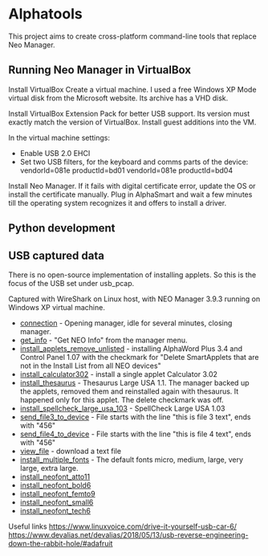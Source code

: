 # Alphatools

This project aims to create cross-platform command-line tools that replace Neo Manager.

## Running Neo Manager in VirtualBox
Install VirtualBox
Create a virtual machine. I used a free Windows XP Mode virtual disk from the Microsoft website. Its archive has a VHD disk.

Install VirtualBox Extension Pack for better USB support. Its version must exactly match the version of VirtualBox.
Install guest additions into the VM.

In the virtual machine settings:
* Enable USB 2.0 EHCI
* Set two USB filters, for the keyboard and comms parts of the device:
vendorId=081e productId=bd01
vendorId=081e productId=bd04

Install Neo Manager. If it fails with digital certificate error, update the OS or install the certificate manually.
Plug in AlphaSmart and wait a few minutes till the operating system recognizes it and offers to install a driver.

## Python development

## USB captured data
There is no open-source implementation of installing applets. So this is the focus of the USB set under usb_pcap.

Captured with WireShark on Linux host, with NEO Manager 3.9.3 running on Windows XP virtual machine.

* [connection](usb_pcap/connection.pcapng) - Opening manager, idle for several minutes, closing manager.
* [get_info](usb_pcap/get_info.pcapng) - "Get NEO Info" from the manager menu.
* [install_applets_remove_unlisted](usb_pcap/install_applets_remove_unlisted.pcapng) - installing AlphaWord Plus 3.4 and Control Panel 1.07 with the checkmark for "Delete SmartApplets that are not in the Install List from all NEO devices"
* [install_calculator302](usb_pcap/install_calculator302.pcapng) - install a single applet Calculator 3.02
* [install_thesaurus](usb_pcap/install_thesaurus.pcapng) - Thesaurus Large USA 1.1. The manager backed up the applets, removed them and reinstalled again with thesaurus. It happened only for this applet. The delete checkmark was off.
* [install_spellcheck_large_usa_103](usb_pcap/install_spellcheck_large_usa_103.pcapng) - SpellCheck Large USA 1.03
* [send_file3_to_device](usb_pcap/send_file3_to_device.pcapng) - File starts with the line "this is file 3 text", ends with "456"
* [send_file4_to_device](usb_pcap/send_file4_to_device.pcapng) - File starts with the line "this is file 4 text", ends with "456"
* [view_file](usb_pcap/view_file.pcapng) - download a text file
* [install_multiple_fonts](usb_pcap/install_multiple_fonts.pcapng) - The default fonts micro, medium, large, very large, extra large.
* [install_neofont_atto11](usb_pcap/install_neofont_atto11.pcapng)
* [install_neofont_bold6](usb_pcap/install_neofont_bold6.pcapng)
* [install_neofont_femto9](usb_pcap/install_neofont_femto9.pcapng)
* [install_neofont_small6](usb_pcap/install_neofont_small6.pcapng)
* [install_neofont_tech6](usb_pcap/install_neofont_tech6.pcapng)

Useful links
https://www.linuxvoice.com/drive-it-yourself-usb-car-6/
https://www.devalias.net/devalias/2018/05/13/usb-reverse-engineering-down-the-rabbit-hole/#adafruit
